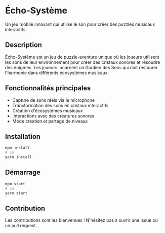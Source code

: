 # Écho-Système

Un jeu mobile innovant qui utilise le son pour créer des puzzles musicaux interactifs.

## Description

Écho-Système est un jeu de puzzle-aventure unique où les joueurs utilisent les sons de leur environnement pour créer des cristaux sonores et résoudre des énigmes. Les joueurs incarnent un Gardien des Sons qui doit restaurer l'harmonie dans différents écosystèmes musicaux.

## Fonctionnalités principales

- Capture de sons réels via le microphone
- Transformation des sons en cristaux interactifs
- Création d'écosystèmes musicaux
- Interactions avec des créatures sonores
- Mode création et partage de niveaux

## Installation

```bash
npm install
# ou
yarn install
```

## Démarrage

```bash
npm start
# ou
yarn start
```

## Contribution

Les contributions sont les bienvenues ! N'hésitez pas à ouvrir une issue ou un pull request.